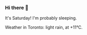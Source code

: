 ### Hi there :wave:

It's Saturday! I'm probably sleeping.

Weather in Toronto: light rain, at +11°C.
